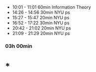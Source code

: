 * 10:01 - 11:01   60min   Information Theory
* 14:26 - 14:56   30min   NYU ps
* 15:27 - 15:47   20min   NYU ps
* 16:52 - 17:22   30min   NYU ps
* 20:42 - 21:02   20min   NYU ps
* 21:09 - 21:29   20min   NYU ps

### 03h 00min

# *
